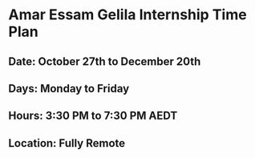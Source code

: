 # Amar Essam Gelila Internship Time Plan
## Date: October 27th to December 20th
## Days: Monday to Friday
## Hours: 3:30 PM to 7:30 PM AEDT
## Location: Fully Remote
